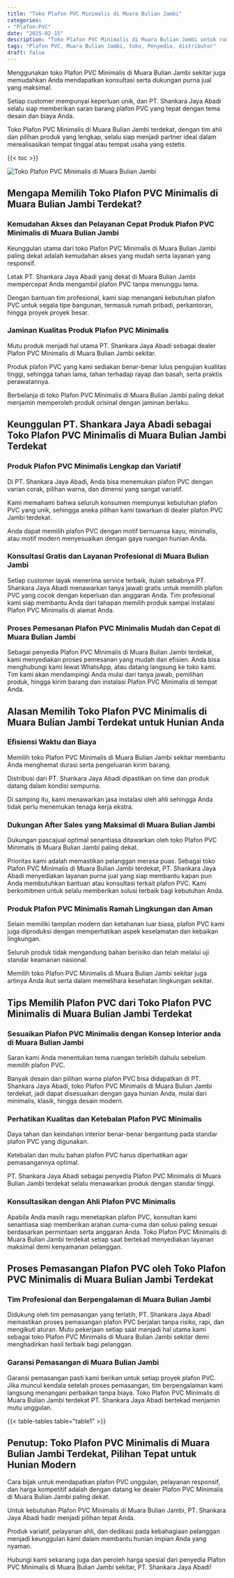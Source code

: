 ```yaml
---
title: "Toko Plafon PVC Minimalis di Muara Bulian Jambi"
categories: 
- "Plafon-PVC"
date: "2025-02-15"
description: "Toko Plafon PVC Minimalis di Muara Bulian Jambi untuk rumah, kantor, dan toko. Material terbaik, beragam motif, variasi warna menarik, dengan jasa instalasi dikerjakan oleh teknisi berpengalaman dan jaminan resmi!|Jasa penyediaan Plafon PVC Minimalis di Muara Bulian Jambi untuk keperluan hunian, office, maupun ritel, dengan plafon terbaik dan penempatan oleh tim berpengalaman dan kepastian resmi.|Pilihan Plafon PVC Minimalis di Muara Bulian Jambi yang andal untuk tempat tinggal, kantor, dan ritel, dengan produk unggulan dan instalasi ditangani oleh tim ahli dan jaminan resmi.|Distribusi Plafon PVC Minimalis di Muara Bulian Jambi bagi rumah, office, dan gerai, dengan produk terbaik dan instalasi ditangani oleh tim profesional, disertai dengan jaminan resmi.}"
tags: "Plafon PVC, Muara Bulian Jambi, toko, Penyedia, distributor"
draft: false
---
```


Menggunakan toko Plafon PVC Minimalis di Muara Bulian Jambi sekitar juga memudahkan Anda mendapatkan konsultasi serta dukungan purna jual yang maksimal.

Setiap customer mempunyai keperluan unik, dan PT. Shankara Jaya Abadi selalu siap memberikan saran barang plafon PVC yang tepat dengan tema desain dan biaya Anda.

Toko Plafon PVC Minimalis di Muara Bulian Jambi terdekat, dengan tim ahli dan pilihan produk yang lengkap, selalu siap menjadi partner ideal dalam merealisasikan tempat tinggal atau tempat usaha yang estetis.

{{< toc >}}

![Toko Plafon PVC Minimalis di Muara Bulian Jambi](/images/Plafon-PVC/Toko-Plafon-PVC-Minimalis-di-Muara-Bulian-Jambi.png)


## Mengapa Memilih Toko Plafon PVC Minimalis di Muara Bulian Jambi Terdekat?

### Kemudahan Akses dan Pelayanan Cepat Produk Plafon PVC Minimalis di Muara Bulian Jambi

Keunggulan utama dari toko Plafon PVC Minimalis di Muara Bulian Jambi paling dekat adalah kemudahan akses yang mudah serta layanan yang responsif.

Letak PT. Shankara Jaya Abadi yang dekat di Muara Bulian Jambi mempercepat Anda mengambil plafon PVC tanpa menunggu lama.

Dengan bantuan tim profesional, kami siap menangani kebutuhan plafon PVC untuk segala tipe bangunan, termasuk rumah pribadi, perkantoran, hingga proyek proyek besar.

### Jaminan Kualitas Produk Plafon PVC Minimalis

Mutu produk menjadi hal utama PT. Shankara Jaya Abadi sebagai dealer Plafon PVC Minimalis di Muara Bulian Jambi sekitar.

Produk plafon PVC yang kami sediakan benar-benar lulus pengujian kualitas tinggi, sehingga tahan lama, tahan terhadap rayap dan basah, serta praktis perawatannya.

Berbelanja di toko Plafon PVC Minimalis di Muara Bulian Jambi paling dekat menjamin memperoleh produk orisinal dengan jaminan berlaku.

## Keunggulan PT. Shankara Jaya Abadi sebagai Toko Plafon PVC Minimalis di Muara Bulian Jambi Terdekat

### Produk Plafon PVC Minimalis Lengkap dan Variatif

Di PT. Shankara Jaya Abadi, Anda bisa menemukan plafon PVC dengan varian corak, pilihan warna, dan dimensi yang sangat variatif.

Kami memahami bahwa seluruh konsumen mempunyai kebutuhan plafon PVC yang unik, sehingga aneka pilihan kami tawarkan di dealer plafon PVC Jambi terdekat.

Anda dapat memilih plafon PVC dengan motif bernuansa kayu, minimalis, atau motif modern menyesuaikan dengan gaya ruangan hunian Anda.

### Konsultasi Gratis dan Layanan Profesional di Muara Bulian Jambi

Setiap customer layak menerima service terbaik, itulah sebabnya PT. Shankara Jaya Abadi menawarkan tanya jawab gratis untuk memilih plafon PVC yang cocok dengan keperluan dan anggaran Anda. Tim profesional kami siap membantu Anda dari tahapan memilih produk sampai instalasi Plafon PVC Minimalis di alamat Anda.

### Proses Pemesanan Plafon PVC Minimalis Mudah dan Cepat di Muara Bulian Jambi

Sebagai penyedia Plafon PVC Minimalis di Muara Bulian Jambi terdekat, kami menyediakan proses pemesanan yang mudah dan efisien. Anda bisa menghubungi kami lewat WhatsApp, atau datang langsung ke toko kami. Tim kami akan mendampingi Anda mulai dari tanya jawab, pemilihan produk, hingga kirim barang dan instalasi Plafon PVC Minimalis di tempat Anda.

## Alasan Memilih Toko Plafon PVC Minimalis di Muara Bulian Jambi Terdekat untuk Hunian Anda

### Efisiensi Waktu dan Biaya

Memilih toko Plafon PVC Minimalis di Muara Bulian Jambi sekitar membantu Anda menghemat durasi serta pengeluaran kirim barang.

Distribusi dari PT. Shankara Jaya Abadi dipastikan on time dan produk datang dalam kondisi sempurna.

Di samping itu, kami menawarkan jasa instalasi oleh ahli sehingga Anda tidak perlu menemukan tenaga kerja ekstra.

### Dukungan After Sales yang Maksimal di Muara Bulian Jambi

Dukungan pascajual optimal senantiasa ditawarkan oleh toko Plafon PVC Minimalis di Muara Bulian Jambi paling dekat.

Prioritas kami adalah memastikan pelanggan merasa puas. Sebagai toko Plafon PVC Minimalis di Muara Bulian Jambi terdekat, PT. Shankara Jaya Abadi menyediakan layanan purna jual yang siap membantu kapan pun Anda membutuhkan bantuan atau konsultasi terkait plafon PVC. Kami berkomitmen untuk selalu memberikan solusi terbaik bagi kebutuhan Anda.

### Produk Plafon PVC Minimalis Ramah Lingkungan dan Aman

Selain memiliki tampilan modern dan ketahanan luar biasa, plafon PVC kami juga diproduksi dengan memperhatikan aspek keselamatan dan kebaikan lingkungan.

Seluruh produk tidak mengandung bahan berisiko dan telah melalui uji standar keamanan nasional.

Memilih toko Plafon PVC Minimalis di Muara Bulian Jambi sekitar juga artinya Anda ikut serta dalam memelihara kesehatan lingkungan sekitar.

## Tips Memilih Plafon PVC dari Toko Plafon PVC Minimalis di Muara Bulian Jambi Terdekat

### Sesuaikan Plafon PVC Minimalis dengan Konsep Interior anda di Muara Bulian Jambi

Saran kami Anda menentukan tema ruangan terlebih dahulu sebelum memilih plafon PVC.

Banyak desain dan pilihan warna plafon PVC bisa didapatkan di PT. Shankara Jaya Abadi, toko Plafon PVC Minimalis di Muara Bulian Jambi terdekat, jadi dapat disesuaikan dengan gaya hunian Anda, mulai dari minimalis, klasik, hingga desain modern.

### Perhatikan Kualitas dan Ketebalan Plafon PVC Minimalis

Daya tahan dan keindahan interior benar-benar bergantung pada standar plafon PVC yang digunakan.

Ketebalan dan mutu bahan plafon PVC harus diperhatikan agar pemasangannya optimal.

PT. Shankara Jaya Abadi sebagai penyedia Plafon PVC Minimalis di Muara Bulian Jambi terdekat selalu menawarkan produk dengan standar tinggi.

### Konsultasikan dengan Ahli Plafon PVC Minimalis

Apabila Anda masih ragu menetapkan plafon PVC, konsultan kami senantiasa siap memberikan arahan cuma-cuma dan solusi paling sesuai berdasarkan permintaan serta anggaran Anda. Toko Plafon PVC Minimalis di Muara Bulian Jambi terdekat setiap saat bertekad menyediakan layanan maksimal demi kenyamanan pelanggan.

## Proses Pemasangan Plafon PVC oleh Toko Plafon PVC Minimalis di Muara Bulian Jambi Terdekat

### Tim Profesional dan Berpengalaman di Muara Bulian Jambi

Didukung oleh tim pemasangan yang terlatih, PT. Shankara Jaya Abadi memastikan proses pemasangan plafon PVC berjalan tanpa risiko, rapi, dan mengikuti aturan. Mutu pekerjaan setiap saat menjadi hal utama kami sebagai toko Plafon PVC Minimalis di Muara Bulian Jambi sekitar demi menghadirkan hasil terbaik bagi pelanggan.

### Garansi Pemasangan di Muara Bulian Jambi

Garansi pemasangan pasti kami berikan untuk setiap proyek plafon PVC. Jika muncul kendala setelah proses pemasangan, tim berpengalaman kami langsung menangani perbaikan tanpa biaya. Toko Plafon PVC Minimalis di Muara Bulian Jambi terdekat PT. Shankara Jaya Abadi bertekad menjamin mutu unggulan.

{{< table-tables table="table1" >}}

## Penutup: Toko Plafon PVC Minimalis di Muara Bulian Jambi Terdekat, Pilihan Tepat untuk Hunian Modern

Cara bijak untuk mendapatkan plafon PVC unggulan, pelayanan responsif, dan harga kompetitif adalah dengan datang ke dealer Plafon PVC Minimalis di Muara Bulian Jambi paling dekat.

Untuk kebutuhan Plafon PVC Minimalis di Muara Bulian Jambi, PT. Shankara Jaya Abadi hadir menjadi pilihan tepat Anda.

Produk variatif, pelayanan ahli, dan dedikasi pada kebahagiaan pelanggan menjadi keunggulan kami dalam membantu hunian impian Anda yang nyaman.

Hubungi kami sekarang juga dan peroleh harga spesial dari penyedia Plafon PVC Minimalis di Muara Bulian Jambi sekitar, PT. Shankara Jaya Abadi!